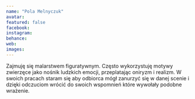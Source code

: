 ```yaml
---
name: "Pola Melnyczuk"
avatar: 
featured: false
facebook: 
instagram: 
behance: 
web:
images:
---
```

Zajmuję się malarstwem figuratywnym. Często wykorzystuję motywy zwierzęce jako nośnik ludzkich emocji, przeplatając oniryzm i realizm. W swoich pracach staram się aby odbiorca mógł zanurzyć się w danej scenie i dzięki odczuciom wrócić do swoich wspomnień które wywołały podobne wrażenie. 
